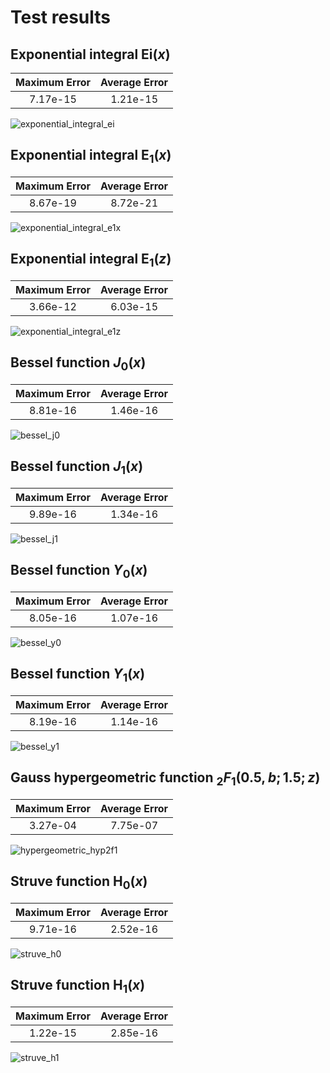 # Test results

## Exponential integral $\mathrm{Ei}(x)$

| Maximum Error | Average Error  |
| :-----------: | :------------: |
|7.17e-15|1.21e-15|

![exponential_integral_ei](https://raw.githubusercontent.com/rodpcastro/colspecf/refs/heads/main/test/test_plots/exponential_integral_ei.svg)

## Exponential integral $\mathrm{E}_1(x)$

| Maximum Error | Average Error  |
| :-----------: | :------------: |
|8.67e-19|8.72e-21|

![exponential_integral_e1x](https://raw.githubusercontent.com/rodpcastro/colspecf/refs/heads/main/test/test_plots/exponential_integral_e1x.svg)

## Exponential integral $\mathrm{E}_1(z)$

| Maximum Error | Average Error  |
| :-----------: | :------------: |
|3.66e-12|6.03e-15|

![exponential_integral_e1z](https://raw.githubusercontent.com/rodpcastro/colspecf/refs/heads/main/test/test_plots/exponential_integral_e1z.svg)

## Bessel function $J_0(x)$

| Maximum Error | Average Error  |
| :-----------: | :------------: |
|8.81e-16|1.46e-16|

![bessel_j0](https://raw.githubusercontent.com/rodpcastro/colspecf/refs/heads/main/test/test_plots/bessel_j0.svg)

## Bessel function $J_1(x)$

| Maximum Error | Average Error  |
| :-----------: | :------------: |
|9.89e-16|1.34e-16|

![bessel_j1](https://raw.githubusercontent.com/rodpcastro/colspecf/refs/heads/main/test/test_plots/bessel_j1.svg)

## Bessel function $Y_0(x)$

| Maximum Error | Average Error  |
| :-----------: | :------------: |
|8.05e-16|1.07e-16|

![bessel_y0](https://raw.githubusercontent.com/rodpcastro/colspecf/refs/heads/main/test/test_plots/bessel_y0.svg)

## Bessel function $Y_1(x)$

| Maximum Error | Average Error  |
| :-----------: | :------------: |
|8.19e-16|1.14e-16|

![bessel_y1](https://raw.githubusercontent.com/rodpcastro/colspecf/refs/heads/main/test/test_plots/bessel_y1.svg)

## Gauss hypergeometric function ${}_2F_1(0.5, b; 1.5; z)$

| Maximum Error | Average Error  |
| :-----------: | :------------: |
|3.27e-04|7.75e-07|

![hypergeometric_hyp2f1](https://raw.githubusercontent.com/rodpcastro/colspecf/refs/heads/main/test/test_plots/hypergeometric_hyp2f1.svg)

## Struve function $\mathbf{H}_0(x)$

| Maximum Error | Average Error  |
| :-----------: | :------------: |
|9.71e-16|2.52e-16|

![struve_h0](https://raw.githubusercontent.com/rodpcastro/colspecf/refs/heads/main/test/test_plots/struve_h0.svg)

## Struve function $\mathbf{H}_1(x)$

| Maximum Error | Average Error  |
| :-----------: | :------------: |
|1.22e-15|2.85e-16|

![struve_h1](https://raw.githubusercontent.com/rodpcastro/colspecf/refs/heads/main/test/test_plots/struve_h1.svg)

